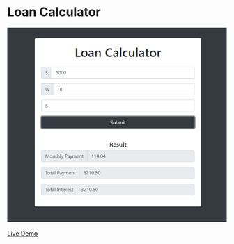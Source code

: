 # Loan Calculator
![Loan Calc](preview.png)

[Live Demo](https://codepen.io/sandb0x4477/pen/rrMGem)


